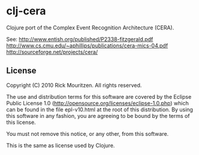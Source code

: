 # clj-cera

Clojure port of the Complex Event Recognition Architecture (CERA).

See:
http://www.entish.org/published/P2338-fitzgerald.pdf
http://www.cs.cmu.edu/~aphillips/publications/cera-mics-04.pdf
http://sourceforge.net/projects/cera/

<!--
## Usage

## Installation
-->

## License

Copyright (C) 2010 Rick Mouritzen. All rights reserved.

The use and distribution terms for this software are covered by the
Eclipse Public License 1.0 (http://opensource.org/licenses/eclipse-1.0.php)
which can be found in the file epl-v10.html at the root of this distribution.
By using this software in any fashion, you are agreeing to be bound by
the terms of this license.

You must not remove this notice, or any other, from this software.

This is the same as license used by Clojure.

